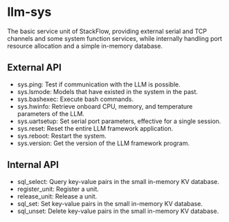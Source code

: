# llm-sys

The basic service unit of StackFlow, providing external serial and TCP channels and some system function services, while internally handling port resource allocation and a simple in-memory database.

## External API
- sys.ping: Test if communication with the LLM is possible.
- sys.lsmode: Models that have existed in the system in the past.
- sys.bashexec: Execute bash commands.
- sys.hwinfo: Retrieve onboard CPU, memory, and temperature parameters of the LLM.
- sys.uartsetup: Set serial port parameters, effective for a single session.
- sys.reset: Reset the entire LLM framework application.
- sys.reboot: Restart the system.
- sys.version: Get the version of the LLM framework program.

## Internal API
- sql_select: Query key-value pairs in the small in-memory KV database.
- register_unit: Register a unit.
- release_unit: Release a unit.
- sql_set: Set key-value pairs in the small in-memory KV database.
- sql_unset: Delete key-value pairs in the small in-memory KV database.